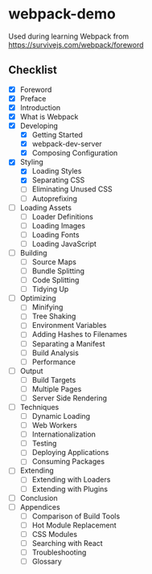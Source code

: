 # webpack-demo
Used during learning Webpack from https://survivejs.com/webpack/foreword

## Checklist
- [x] Foreword
- [x] Preface
- [x] Introduction
- [x] What is Webpack
- [x] Developing
   - [x] Getting Started
   - [x] webpack-dev-server
   - [x] Composing Configuration
- [x] Styling
   - [x] Loading Styles
   - [x] Separating CSS
   - [ ] Eliminating Unused CSS
   - [ ] Autoprefixing
- [ ] Loading Assets
   - [ ] Loader Definitions
   - [ ] Loading Images
   - [ ] Loading Fonts
   - [ ] Loading JavaScript
- [ ] Building
   - [ ] Source Maps
   - [ ] Bundle Splitting
   - [ ] Code Splitting
   - [ ] Tidying Up
- [ ] Optimizing
   - [ ] Minifying
   - [ ] Tree Shaking
   - [ ] Environment Variables
   - [ ] Adding Hashes to Filenames
   - [ ] Separating a Manifest
   - [ ] Build Analysis
   - [ ] Performance
- [ ] Output
   - [ ] Build Targets
   - [ ] Multiple Pages
   - [ ] Server Side Rendering
- [ ] Techniques
   - [ ] Dynamic Loading
   - [ ] Web Workers
   - [ ] Internationalization
   - [ ] Testing
   - [ ] Deploying Applications
   - [ ] Consuming Packages
- [ ] Extending
   - [ ] Extending with Loaders
   - [ ] Extending with Plugins
- [ ] Conclusion
- [ ] Appendices
   - [ ] Comparison of Build Tools
   - [ ] Hot Module Replacement
   - [ ] CSS Modules
   - [ ] Searching with React
   - [ ] Troubleshooting
   - [ ] Glossary